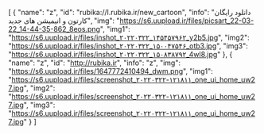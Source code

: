 [
  {
    "name": "z",
    "id": "rubika://l.rubika.ir/new_cartoon",
    "info": "دا‌نلود رایگان کارتون و انیمیشن های جدید",
    "img": "https://s6.uupload.ir/files/picsart_22-03-22_14-44-35-862_8eos.png",
    "img1": "https://s6.uupload.ir/files/inshot_۲۰۲۲۰۳۲۲_۱۴۵۴۵۷۹۶۲_y2b5.jpg",
    "img2": "https://s6.uupload.ir/files/inshot_۲۰۲۲۰۳۲۲_۱۵۰۰۴۷۵۴۶_otb3.jpg",
    "img3": "https://s6.uupload.ir/files/inshot_۲۰۲۲۰۳۲۲_۱۵۰۸۳۸۷۹۲_4wl8.jpg"
  },
  {
    "name": "z",
    "id": "http://rubika.ir",
    "info": "z",
    "img": "https://s6.uupload.ir/files/1647772410494_dwm.png",
    "img1": "https://s6.uupload.ir/files/screenshot_۲۰۲۲۰۳۲۲-۱۲۱۸۱۱_one_ui_home_uw27.jpg",
    "img2": "https://s6.uupload.ir/files/screenshot_۲۰۲۲۰۳۲۲-۱۲۱۸۱۱_one_ui_home_uw27.jpg",
    "img3": "https://s6.uupload.ir/files/screenshot_۲۰۲۲۰۳۲۲-۱۲۱۸۱۱_one_ui_home_uw27.jpg"
  }
]

